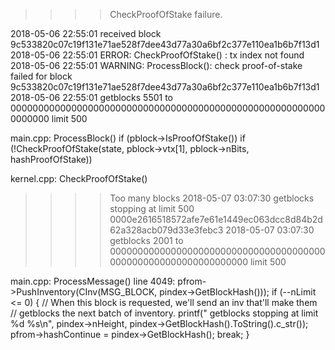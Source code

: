 
>>>>  CheckProofOfStake failure.

2018-05-06 22:55:01 received block 9c533820c07c19f131e71ae528f7dee43d77a30a6bf2c377e110ea1b6b7f13d1
2018-05-06 22:55:01 ERROR: CheckProofOfStake() : tx index not found
2018-05-06 22:55:01 WARNING: ProcessBlock(): check proof-of-stake failed for block 9c533820c07c19f131e71ae528f7dee43d77a30a6bf2c377e110ea1b6b7f13d1
2018-05-06 22:55:01 getblocks 5501 to 0000000000000000000000000000000000000000000000000000000000000000 limit 500

main.cpp: ProcessBlock()
    if (pblock->IsProofOfStake())
     if (!CheckProofOfStake(state, pblock->vtx[1], pblock->nBits, hashProofOfStake))

kernel.cpp: CheckProofOfStake()


>>>> Too many blocks
2018-05-07 03:07:30   getblocks stopping at limit 500 0000e2616518572afe7e61e1449ec063dcc8d84b2d62a328acb079d33e3febc3
2018-05-07 03:07:30 getblocks 2001 to 0000000000000000000000000000000000000000000000000000000000000000 limit 500

main.cpp: ProcessMessage()
    line 4049: pfrom->PushInventory(CInv(MSG_BLOCK, pindex->GetBlockHash()));
            if (--nLimit <= 0)
            {
                // When this block is requested, we'll send an inv that'll make them
                // getblocks the next batch of inventory.
                printf("  getblocks stopping at limit %d %s\n", pindex->nHeight, pindex->GetBlockHash().ToString().c_str());
                pfrom->hashContinue = pindex->GetBlockHash();
                break;
            } 
